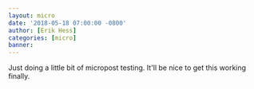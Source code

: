 ```yaml
---
layout: micro
date: '2018-05-18 07:00:00 -0800'
author: [Erik Hess]
categories: [micro]
banner: 
---
```


Just doing a little bit of micropost testing. It'll be nice to get this working finally.
